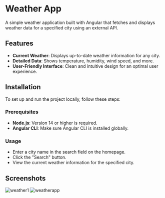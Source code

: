 # Weather App

A simple weather application built with Angular that fetches and displays weather data for a specified city using an external API.

## Features

- **Current Weather**: Displays up-to-date weather information for any city.
- **Detailed Data**: Shows temperature, humidity, wind speed, and more.
- **User-Friendly Interface**: Clean and intuitive design for an optimal user experience.

## Installation

To set up and run the project locally, follow these steps:

### Prerequisites

- **Node.js**: Version 14 or higher is required.
- **Angular CLI**: Make sure Angular CLI is installed globally.

### Usage

- Enter a city name in the search field on the homepage.
- Click the "Search" button.
- View the current weather information for the specified city.


## Screenshots

![weather1](https://github.com/user-attachments/assets/42639b79-0162-4888-a761-525e0c22e310)
![weatherapp](https://github.com/user-attachments/assets/f8140a72-ef44-49b3-a7cd-63abf1772e17)

  
